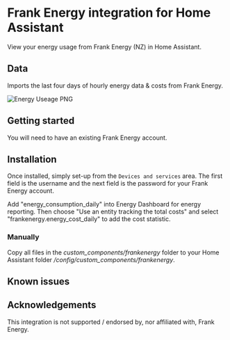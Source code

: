 # Frank Energy integration for Home Assistant

View your energy usage from Frank Energy (NZ) in Home Assistant.

## Data

Imports the last four days of hourly energy data & costs from Frank Energy.

![Energy Useage PNG](/homeassistant-energy-graph.png "Energy Dashboard Reporting")

## Getting started

You will need to have an existing Frank Energy account.

## Installation

Once installed, simply set-up from the `Devices and services` area.
The first field is the username and the next field is the password for your Frank Energy account.

Add "energy_consumption_daily" into Energy Dashboard for energy reporting.
Then choose "Use an entity tracking the total costs" and select "frankenergy.energy_cost_daily" to add the cost statistic.

### Manually

Copy all files in the *custom_components/frankenergy* folder to your Home Assistant folder */config/custom_components/frankenergy*.

## Known issues

## Acknowledgements

This integration is not supported / endorsed by, nor affiliated with, Frank Energy.
